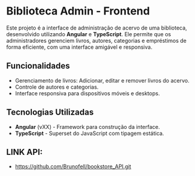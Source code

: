 # Biblioteca Admin - Frontend

Este projeto é a interface de administração de acervo de uma biblioteca, desenvolvido utilizando **Angular** e **TypeScript**. Ele permite que os administradores gerenciem livros, autores, categorias e empréstimos de forma eficiente, com uma interface amigável e responsiva.

## Funcionalidades

- Gerenciamento de livros: Adicionar, editar e remover livros do acervo.
- Controle de autores e categorias.
- Interface responsiva para dispositivos móveis e desktops.

## Tecnologias Utilizadas

- **Angular** (vXX) - Framework para construção da interface.
- **TypeScript** - Superset do JavaScript com tipagem estática.
  
## LINK API:
 - https://github.com/Brunofell/bookstore_API.git
